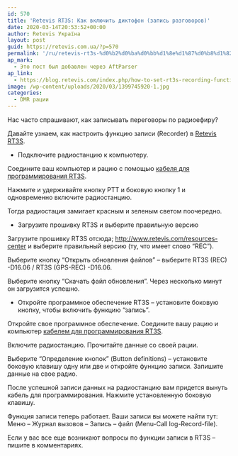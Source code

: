 ```yaml
---
id: 570
title: 'Retevis RT3S: Как включить диктофон (запись разговоров)'
date: 2020-03-14T20:53:52+00:00
author: Retevis Україна
layout: post
guid: https://retevis.com.ua/?p=570
permalink: '/ru/retevis-rt3s-%d0%b2%d0%ba%d0%bb%d1%8e%d1%87%d0%b8%d1%82%d1%8c-%d0%b4%d0%b8%d0%ba%d1%82%d0%be%d1%84%d0%be%d0%bd-%d0%b7%d0%b0%d0%bf%d0%b8%d1%81%d1%8c/'
ap_mark:
  - Это пост был добавлен через AftParser
ap_link:
  - https://blog.retevis.com/index.php/how-to-set-rt3s-recording-function/
image: /wp-content/uploads/2020/03/1399745920-1.jpg
categories:
  - DMR рации
---
```

Нас часто спрашивают, как записывать переговоры по радиоефиру?

Давайте узнаем, как настроить функцию записи (Recorder) в [Retevis RT3S](https://retevis.com.ua/shop/retevis-rt3s/).

  * Подключите радиостанцию ​​к компьютеру.

Соедините ваш компьютер и рацию с помощью [кабеля для программирования RT3S](https://retevis.com.ua/shop/кабель-для-програмування-dmr/).



Нажмите и удерживайте кнопку PTT и боковую кнопку 1 и одновременно включите радиостанцию.

Тогда радиоcтация замигает красным и зеленым светом поочередно.

  * Загрузите прошивку RT3S и выберите правильную версию

Загрузите прошивку RT3S отсюда; http://www.retevis.com/resources-center и выберите правильный версию (ту, что имеет слово &#8220;REC&#8221;).

Выберите кнопку &#8220;Открыть обновления файлов&#8221; &#8211; выберите RT3S (REC) -D16.06 / RT3S (GPS-REC) -D16.06.

Выберите кнопку &#8220;Скачать файл обновления&#8221;. Через несколько минут он загрузится успешно.

  * Откройте программное обеспечение RT3S &#8211; установите боковую кнопку, чтобы включить функцию &#8220;запись&#8221;.

Откройте свое программное обеспечение. Соедините вашу рацию и компьютер [кабелем для программирования RT3S](https://retevis.com.ua/shop/кабель-для-програмування-dmr/).

Включите радиостанцию. Прочитайте данные со своей рации.

Выберите &#8220;Определение кнопок&#8221; (Button definitions) &#8211; установите боковую клавишу одну или две и откройте функцию записи. Запишите данные на свое радио.

После успешной записи данных на радиостанцию ​​вам придется вынуть кабель для программирования. Нажмите установленную боковую клавишу.

Функция записи теперь работает. Ваши записи вы можете найти тут: Меню &#8211; Журнал вызовов &#8211; Запись &#8211; файл (Menu-Call log-Record-file).

Если у вас все еще возникают вопросы по функции записи в RT3S &#8211; пишите в комментариях.